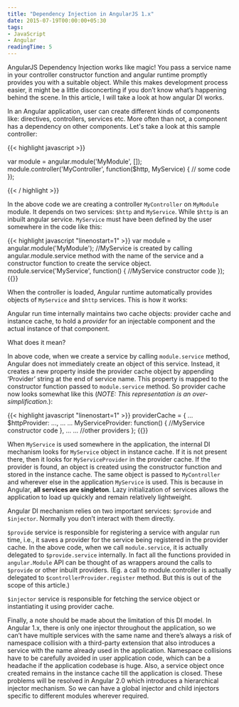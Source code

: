 ```yaml
---
title: "Dependency Injection in AngularJS 1.x"
date: 2015-07-19T00:00:00+05:30
tags:
- JavaScript
- Angular
readingTime: 5
---
```


AngularJS Dependency Injection works like magic! You pass a service name in your controller constructor function and angular runtime promptly provides you with a suitable object. While this makes development process easier, it might be a little disconcerting if you don’t know what’s happening behind the scene. In this article, I will take a look at how angular DI works.

In an Angular application, user can create different kinds of components like: directives, controllers, services etc. More often than not, a component has a dependency on other components. Let's take a look at this sample controller:

{{< highlight javascript  >}}

var module = angular.module('MyModule', []);
module.controller('MyController', function($http, MyService) {
    // some code
});

{{< / highlight >}}

In the above code we are creating a controller `MyController` on `MyModule` module. It depends on two services: `$http` and `MyService`. While `$http` is an inbuilt angular service. `MyService` must have been defined by the user somewhere in the code like this:

{{< highlight javascript "linenostart=1" >}}
var module = angular.module('MyModule');
//MyService is created by calling angular.module.service method with the name of the service and a constructor function to create the service object.
module.service('MyService', function() {
    //MyService constructor code
});
{{</highlight>}}

When the controller is loaded, Angular runtime automatically provides objects of `MyService` and `$http` services. This is how it works:

Angular run time internally maintains two cache objects: provider cache and instance cache, to hold a _provider_ for an injectable component and the actual instance of that component.

What does it mean?

In above code, when we create a service by calling `module.service` method, Angular does not immediately create an object of this service. Instead, it creates a new property inside the provider cache object by appending ‘Provider’ string at the end of service name. This property is mapped to the constructor function passed to `module.service` method. So provider cache now looks somewhat like this (_NOTE: This representation is an over-simplification._):

{{< highlight javascript "linenostart=1" >}}
providerCache = {
    ...
    $httpProvider: ...,
    ...
    ...
    MyServiceProvider: function() {
        //MyService constructor code
    },
    ...
    ... //other providers
};
{{</highlight>}}

When `MyService` is used somewhere in the application, the internal DI mechanism looks for `MyService` object in instance cache. If it is not present there, then it looks for `MyServiceProvider` in the provider cache. If the provider is found, an object is created using the constructor function and stored in the instance cache. The same object is passed to `MyController` and wherever else in the application `MyService` is used. This is because in Angular, **all services are singleton**. Lazy initialization of services allows the application to load up quickly and remain relatively lightweight.

Angular DI mechanism relies on two important services: `$provide` and `$injector`. Normally you don’t interact with them directly.

`$provide` service is responsible for registering a service with angular run time, i.e., it saves a provider for the service being registered in the provider cache. In the above code, when we call `module.service`, it is actually delegated to `$provide.service` internally. In fact all the functions provided in `angular.Module` API can be thought of as wrappers around the calls to `$provide` or other inbuilt providers. (Eg. a call to module.controller is actually delegated to `$controllerProvider.register` method. But this is out of the scope of this article.)

`$injector` service is responsible for fetching the service object or instantiating it using provider cache.

Finally, a note should be made about the limitation of this DI model. In Angular 1.x, there is only one injector throughout the application, so we can’t have multiple services with the same name and there’s always a risk of namespace collision with a third-party extension that also introduces a service with the name already used in the application. Namespace collisions have to be carefully avoided in user application code, which can be a headache if the application codebase is huge. Also, a service object once created remains in the instance cache till the application is closed. These problems will be resolved in Angular 2.0 which introduces a hierarchical injector mechanism. So we can have a global injector and child injectors specific to different modules wherever required.
